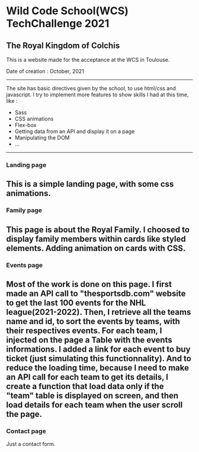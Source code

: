 # Wild Code School(WCS) TechChallenge 2021

## The Royal Kingdom of Colchis



This is a website made for the acceptance at the WCS in Toulouse.

Date of creation : October, 2021

---

The site has basic directives given by the school, to use html/css and javascript.
I try to implement more features to show skills I had at this time, like :
- Sass
- CSS animations
- Flex-box
- Getting data from an API and display it on a page
- Manipulating the DOM
- ...

---

### Landing page

This is a simple landing page, with some css animations.
---

### Family page
This page is about the Royal Family. I choosed to display family members within cards like styled elements. Adding animation on cards with CSS.
---

### Events page
Most of the work is done on this page. 
I first made an API call to "thesportsdb.com" website to get the last 100 events for the NHL league(2021-2022). 
Then, I retrieve all the teams name and id, to sort the events by teams, with their respectives events.
For each team, I injected on the page a Table with the events informations.
I added a link for each event to buy ticket (just simulating this functionnality).
And to reduce the loading time, because I need to make an API call for each team to get its details, I create a function that load data only if the "team" table is displayed on screen, and then load details for each team when the user scroll the page.
---

### Contact page
Just a contact form.